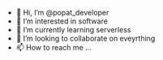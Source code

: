 - 👋 Hi, I’m @popat_developer
- 👀 I’m interested in software
- 🌱 I’m currently learning serverless 
- 💞️ I’m looking to collaborate on eveyrthing
- 📫 How to reach me ...

<!---
popat2006/popat2006 is a ✨ special ✨ repository because its `README.md` (this file) appears on your GitHub profile.
You can click the Preview link to take a look at your changes.
--->

